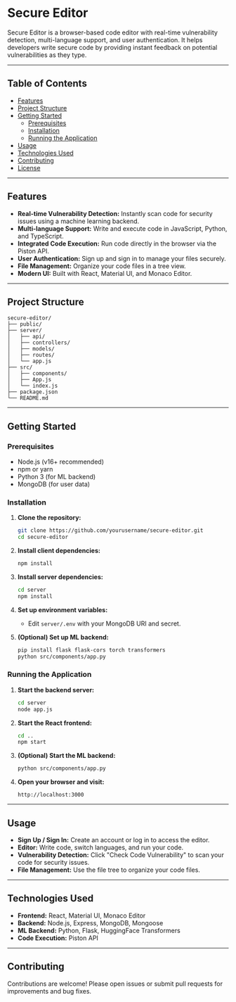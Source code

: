 # Secure Editor

Secure Editor is a browser-based code editor with real-time vulnerability detection, multi-language support, and user authentication. It helps developers write secure code by providing instant feedback on potential vulnerabilities as they type.

---

## Table of Contents

- [Features](#features)
- [Project Structure](#project-structure)
- [Getting Started](#getting-started)
  - [Prerequisites](#prerequisites)
  - [Installation](#installation)
  - [Running the Application](#running-the-application)
- [Usage](#usage)
- [Technologies Used](#technologies-used)
- [Contributing](#contributing)
- [License](#license)

---

## Features

- **Real-time Vulnerability Detection:** Instantly scan code for security issues using a machine learning backend.
- **Multi-language Support:** Write and execute code in JavaScript, Python, and TypeScript.
- **Integrated Code Execution:** Run code directly in the browser via the Piston API.
- **User Authentication:** Sign up and sign in to manage your files securely.
- **File Management:** Organize your code files in a tree view.
- **Modern UI:** Built with React, Material UI, and Monaco Editor.

---

## Project Structure

```
secure-editor/
├── public/
├── server/
│   ├── api/
│   ├── controllers/
│   ├── models/
│   ├── routes/
│   └── app.js
├── src/
│   ├── components/
│   ├── App.js
│   └── index.js
├── package.json
└── README.md
```

---

## Getting Started

### Prerequisites

- Node.js (v16+ recommended)
- npm or yarn
- Python 3 (for ML backend)
- MongoDB (for user data)

### Installation

1. **Clone the repository:**
   ```sh
   git clone https://github.com/yourusername/secure-editor.git
   cd secure-editor
   ```

2. **Install client dependencies:**
   ```sh
   npm install
   ```

3. **Install server dependencies:**
   ```sh
   cd server
   npm install
   ```

4. **Set up environment variables:**
   - Edit `server/.env` with your MongoDB URI and secret.

5. **(Optional) Set up ML backend:**
   ```sh
   pip install flask flask-cors torch transformers
   python src/components/app.py
   ```

### Running the Application

1. **Start the backend server:**
   ```sh
   cd server
   node app.js
   ```

2. **Start the React frontend:**
   ```sh
   cd ..
   npm start
   ```

3. **(Optional) Start the ML backend:**
   ```sh
   python src/components/app.py
   ```

4. **Open your browser and visit:**
   ```
   http://localhost:3000
   ```

---

## Usage

- **Sign Up / Sign In:** Create an account or log in to access the editor.
- **Editor:** Write code, switch languages, and run your code.
- **Vulnerability Detection:** Click "Check Code Vulnerability" to scan your code for security issues.
- **File Management:** Use the file tree to organize your code files.

---

## Technologies Used

- **Frontend:** React, Material UI, Monaco Editor
- **Backend:** Node.js, Express, MongoDB, Mongoose
- **ML Backend:** Python, Flask, HuggingFace Transformers
- **Code Execution:** Piston API

---

## Contributing

Contributions are welcome! Please open issues or submit pull requests for improvements and bug fixes.

